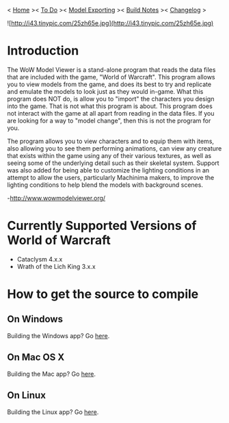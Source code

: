 < <a href='http://code.google.com/p/wowmodelviewer/wiki/Home'>Home</a> ><
<a href='http://code.google.com/p/wowmodelviewer/wiki/ToDo'>To Do</a> ><
<a href='http://code.google.com/p/wowmodelviewer/wiki/Exporting'>Model Exporting</a> ><
<a href='http://wowmodelviewer.googlecode.com/svn/trunk/doc/buildnotes.txt'>Build Notes</a> ><
<a href='http://wowmodelviewer.googlecode.com/svn/trunk/doc/ChangeLog.txt'>Changelog</a> >

![http://i43.tinypic.com/25zh65e.jpg](http://i43.tinypic.com/25zh65e.jpg)
# Introduction #
The WoW Model Viewer is a stand-alone program that reads the data files that are included with the game, "World of Warcraft".  This program allows you to view models from the game, and does its best to try and replicate and emulate the models to look just as they would in-game.  What this program does NOT do, is allow you to "import" the characters you design into the game.  That is not what this program is about. This program does not interact with the game at all apart from reading in the data files.  If you are looking for a way to "model change", then this is not the program for you.

The program allows you to view characters and to equip them with items, also allowing you to see them performing animations, can view any creature that exists within the game using any of their various textures, as well as seeing some of the underlying detail such as their skeletal system. Support was also added for being able to customize the lighting conditions in an attempt to allow the users, particularly Machinima makers, to improve the lighting conditions to help blend the models with background scenes.

-http://www.wowmodelviewer.org/

# Currently Supported Versions of World of Warcraft #
  * Cataclysm 4.x.x
  * Wrath of the Lich King 3.x.x

# How to get the source to compile #

## On Windows ##
Building the Windows app? Go [here](WindowsCompilation.md).

## On Mac OS X ##
Building the Mac app? Go [here](MacOSXCompilation.md).

## On Linux ##
Building the Linux app? Go [here](LinuxCompilation.md).